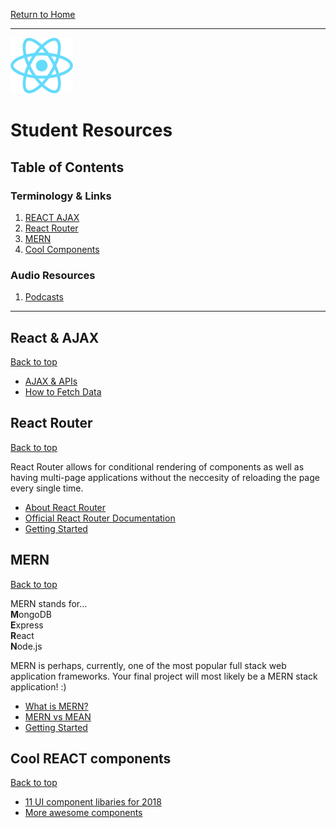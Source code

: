 [Return to Home](../../../README.md)

<hr>

<img src="../../00-admin-resources/assets/images/react.jpg" width="100">

# Student Resources

## Table of Contents

### Terminology & Links

01. [REACT AJAX](#react-ajax)
02. [React Router](#react-router)
03. [MERN](#MERN)
04. [Cool Components](#cool-react-components)

### Audio Resources
01. [Podcasts](./podcasts.md)

<!-- ### Video Resources
01. [Video Listing](/video.md) -->

<hr>

## React & AJAX

[Back to top](#student-resources)

* [AJAX & APIs](https://reactjs.org/docs/faq-ajax.html)
* [How to Fetch Data](https://daveceddia.com/ajax-requests-in-react/)

## React Router

[Back to top](#student-resources)

React Router allows for conditional rendering of components as well as having multi-page applications without the neccesity of reloading the page every single time.

* [About React Router](https://css-tricks.com/react-router-4/)
* [Official React Router Documentation](https://reacttraining.com/react-router/web/guides/philosophy)
* [Getting Started](https://codeburst.io/getting-started-with-react-router-5c978f70df91)


## MERN

[Back to top](#student-resources)

MERN stands for...<br>
**M**ongoDB<br>
**E**xpress<br>
**R**eact<br>
**N**ode.js

MERN is perhaps, currently, one of the most popular full stack web application frameworks. Your final project will most likely be a MERN stack application! :)

* [What is MERN?](https://www.apress.com/gp/blog/all-blog-posts/why-mern/12056000)
* [MERN vs MEAN](https://digi117.com/blog/choosing-the-right-stack-for-your-next-web-project-mean-vs-mern.html)
* [Getting Started](https://digi117.com/blog/choosing-the-right-stack-for-your-next-web-project-mean-vs-mern.html)

## Cool REACT components

[Back to top](#student-resources)

* [11 UI component libaries for 2018](https://blog.bitsrc.io/11-react-component-libraries-you-should-know-178eb1dd6aa4)
* [More awesome components](https://github.com/brillout/awesome-react-components)
